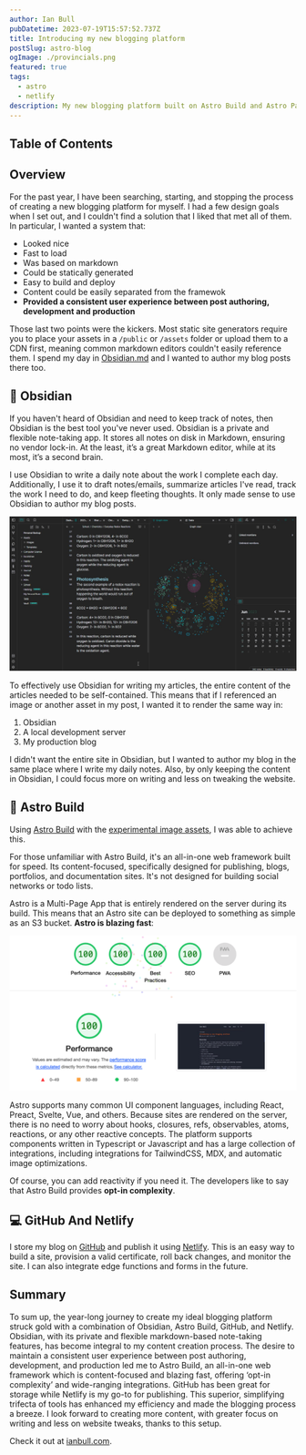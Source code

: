 ```yaml
---
author: Ian Bull
pubDatetime: 2023-07-19T15:57:52.737Z
title: Introducing my new blogging platform
postSlug: astro-blog
ogImage: ./provincials.png
featured: true
tags:
  - astro
  - netlify
description: My new blogging platform built on Astro Build and Astro Paper.
---
```


## Table of Contents

## Overview

For the past year, I have been searching, starting, and stopping the process of creating a new blogging platform for myself. I had a few design goals when I set out, and I couldn't find a solution that I liked that met all of them. In particular, I wanted a system that:

- Looked nice
- Fast to load
- Was based on markdown
- Could be statically generated
- Easy to build and deploy
- Content could be easily separated from the framewok
- **Provided a consistent user experience between post authoring, development and production**

Those last two points were the kickers. Most static site generators require you to place your assets in a `/public` or `/assets` folder or upload them to a CDN first, meaning common markdown editors couldn't easily reference them. I spend my day in [Obsidian.md](https://obsidian.md/) and I wanted to author my blog posts there too.

## 🧠 Obsidian

If you haven't heard of Obsidian and need to keep track of notes, then Obsidian is the best tool you've never used. Obsidian is a private and flexible note-taking app. It stores all notes on disk in Markdown, ensuring no vendor lock-in. At the least, it’s a great Markdown editor, while at its most, it’s a second brain.

I use Obsidian to write a daily note about the work I complete each day. Additionally, I use it to draft notes/emails, summarize articles I've read, track the work I need to do, and keep fleeting thoughts. It only made sense to use Obsidian to author my blog posts.

![Obsidian MD](./Obsidian_desktop_demo_workflow.jpg)

To effectively use Obsidian for writing my articles, the entire content of the articles needed to be self-contained. This means that if I referenced an image or another asset in my post, I wanted it to render the same way in:

1. Obsidian
2. A local development server
3. My production blog

I didn't want the entire site in Obsidian, but I wanted to author my blog in the same place where I write my daily notes. Also, by only keeping the content in Obsidian, I could focus more on writing and less on tweaking the website.

## 🚀 Astro Build

Using [Astro Build](https://astro.build/) with the [experimental image assets](https://docs.astro.build/en/guides/assets/), I was able to achieve this.

For those unfamiliar with Astro Build, it's an all-in-one web framework built for speed. Its content-focused, specifically designed for publishing, blogs, portfolios, and documentation sites. It's not designed for building social networks or todo lists.

Astro is a Multi-Page App that is entirely rendered on the server during its build. This means that an Astro site can be deployed to something as simple as an S3 bucket. **Astro is blazing fast**:

![Lighthouse Performance](./lighthouse.png)

Astro supports many common UI component languages, including React, Preact, Svelte, Vue, and others. Because sites are rendered on the server, there is no need to worry about hooks, closures, refs, observables, atoms, reactions, or any other reactive concepts. The platform supports components written in Typescript or Javascript and has a large collection of integrations, including integrations for TailwindCSS, MDX, and automatic image optimizations.

Of course, you can add reactivity if you need it. The developers like to say that Astro Build provides **opt-in complexity**.

## 💻 GitHub And Netlify

I store my blog on [GitHub](https://github.com/irbull/toro) and publish it using [Netlify](https://www.netlify.com/). This is an easy way to build a site, provision a valid certificate, roll back changes, and monitor the site. I can also integrate edge functions and forms in the future.

## Summary

To sum up, the year-long journey to create my ideal blogging platform struck gold with a combination of Obsidian, Astro Build, GitHub, and Netlify. Obsidian, with its private and flexible markdown-based note-taking features, has become integral to my content creation process. The desire to maintain a consistent user experience between post authoring, development, and production led me to Astro Build, an all-in-one web framework which is content-focused and blazing fast, offering ‘opt-in complexity’ and wide-ranging integrations. GitHub has been great for storage while Netlify is my go-to for publishing. This superior, simplifying trifecta of tools has enhanced my efficiency and made the blogging process a breeze. I look forward to creating more content, with greater focus on writing and less on website tweaks, thanks to this setup.

Check it out at [ianbull.com](https://ianbull.com).
